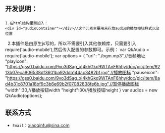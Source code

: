 
## 开发说明：
### 
	1.在html结构里面加入：
	<div id="audioContainer"></div>//这个元素主要用来存放audio的播放按钮样式以及位置
   	2.本插件是由原生js写的，所以不需要引入其他依赖库，只需要引入require('audio-mobile'),然后传入配置的参数即可。示例：
 	var QkAudio = require('audio-mobile');
 	var options = {
        "url": "./bgm.mp3",//音频地址
        "playicon": "https://gss0.baidu.com/9vo3dSag_xI4khGko9WTAnF6hhy/doc/pic/item/9213b07eca806538df3601ba92dda144ac3482bf.jpg",//播放图标
        "pauseicon": "https://gss0.baidu.com/9vo3dSag_xI4khGko9WTAnF6hhy/doc/pic/item/8ad4b31c8701a18bf9c3b6e69b2f07082838fe6b.jpg",//暂停播放图标
        "width":30,//播放按钮width
        "height":30//播放按钮height
    }
    var audios = new QkAudio(options);

## 联系方式
- `Email`：xiaoqinfu@sina.com
